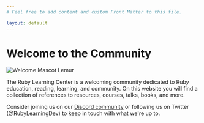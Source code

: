 ```yaml
---
# Feel free to add content and custom Front Matter to this file.

layout: default
---
```


# Welcome to the Community

<img
  src="<%= relative_url '/images/welcome_lemur.png' %>"
  alt="Welcome Mascot Lemur"
  class="center welcome-image"
/>

The Ruby Learning Center is a welcoming community dedicated to Ruby education, reading, learning, and community. On this website you will find a collection of references to resources, courses, talks, books, and more.

Consider joining us on our [Discord community](https://discord.gg/BeUtrFAgDF) or following us on Twitter ([@RubyLearningDev](https://twitter.com/RubyLearningDev)) to keep in touch with what we're up to.
